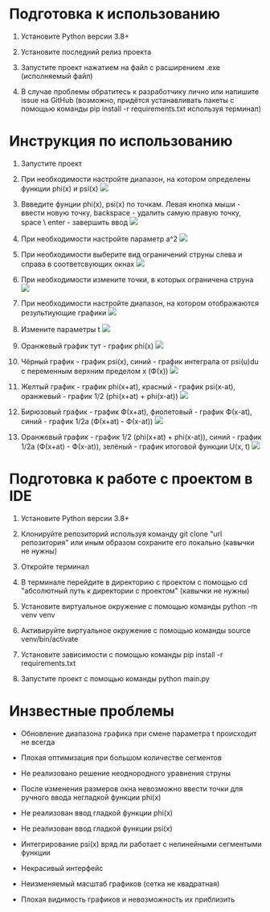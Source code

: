 # Подготовка к использованию

1. Установите Python версии 3.8+

2. Установите последний релиз проекта

3. Запустите проект нажатием на файл с расширением .exe (исполняемый файл)

4. В случае проблемы обратитесь к разработчику лично или напишите issue на GitHub (возможно, придётся устанавливать пакеты с помощью команды pip install -r requirements.txt используя терминал)




# Инструкция по использованию

1. Запустите проект

2. При необходимости настройте диапазон, на котором определены функции phi(x) и psi(x)
![](docs/2.png)

3. Ввведите фунции phi(x), psi(x) по точкам. Левая кнопка мыши - ввести новую точку, backspace - удалить самую правую точку, space \ enter - завершить ввод
![](docs/3.png)

4. При необходимости настройте параметр а^2
![](docs/4.png)

5. При необходимости выберите вид ограничений струны слева и справа в соответсвующих окнах
![](docs/5.png)

6. При необходимости измените точки, в которых ограничена струна
![](docs/6.png)

7. При необходимости настройте диапазон, на котором отображаются результиующие графики
![](docs/7.png)

8. Измените параметры t
![](docs/8.png)

9. Оранжевый график тут - график phi(x)
![](docs/9.png)

10. Чёрный график - график psi(x), синий - график интеграла от psi(u)du с переменным верхним пределом x (Ф(x))
![](docs/10.png)

11. Желтый график - график phi(x+at), красный - график psi(x-at), оранжевый - график 1/2 (phi(x+at) + phi(x-at))
![](docs/11.png)

12. Бирюзовый график - график Ф(x+at), фиолетовый - график Ф(x-at), синий - график 1/2a (Ф(x+at) - Ф(x-at))
![](docs/12.png)

13. Оранжевый график - график 1/2 (phi(x+at) + phi(x-at)), синий - график 1/2a (Ф(x+at) - Ф(x-at)), зелёный - график итоговой функции U(x, t)
![](docs/13.png)




# Подготовка к работе с проектом в IDE

1. Установите Python версии 3.8+

2. Клонируйте репозиторий используя команду git clone "url репозитория" или иным образом сохраните его локально (кавычки не нужны)

3. Откройте терминал

4. В терминале перейдите в директорию с проектом с помощью cd "абсолютный путь к директории с проектом" (кавычки не нужны)

5. Установите виртуальное окружение с помощью команды python -m venv venv

6. Активируйте виртуальное окружение с помощью команды source venv/bin/activate

7. Установите зависимости с помощью команды pip install -r requirements.txt

8. Запустите проект с помощью команды python main.py





# Инзвестные проблемы

- Обновление диапазона графика при смене параметра t происходит не всегда 

- Плохая оптимизация при большом количестве сегментов

- Не реализовано решение неоднородного уравнения струны

- После изменения размеров окна невозможно ввести точки для ручного ввода негладкой функции phi(x)

- Не реализован ввод гладкой функции phi(x)

- Не реализован ввод гладкой функции psi(x)

- Интегрирование psi(x) вряд ли работает с нелинейными сегментыми функции

- Некрасивый интерфейс

- Неизменяемый масштаб графиков (сетка не квадратная)

- Плохая видимость графиков и невозможность их приблизить
